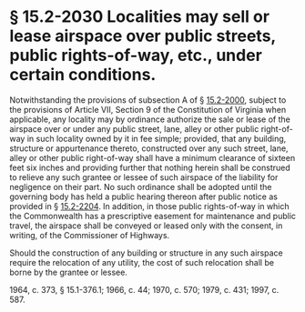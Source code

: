 # § 15.2-2030 Localities may sell or lease airspace over public streets, public rights-of-way, etc., under certain conditions.

<p>Notwithstanding the provisions of subsection A of § <a href='http://law.lis.virginia.gov/vacode/15.2-2000/'>15.2-2000</a>, subject to the provisions of Article VII, Section 9 of the Constitution of Virginia when applicable, any locality may by ordinance authorize the sale or lease of the airspace over or under any public street, lane, alley or other public right-of-way in such locality owned by it in fee simple; provided, that any building, structure or appurtenance thereto, constructed over any such street, lane, alley or other public right-of-way shall have a minimum clearance of sixteen feet six inches and providing further that nothing herein shall be construed to relieve any such grantee or lessee of such airspace of the liability for negligence on their part. No such ordinance shall be adopted until the governing body has held a public hearing thereon after public notice as provided in § <a href='http://law.lis.virginia.gov/vacode/15.2-2204/'>15.2-2204</a>. In addition, in those public rights-of-way in which the Commonwealth has a prescriptive easement for maintenance and public travel, the airspace shall be conveyed or leased only with the consent, in writing, of the Commissioner of Highways.</p><p>Should the construction of any building or structure in any such airspace require the relocation of any utility, the cost of such relocation shall be borne by the grantee or lessee.</p><p>1964, c. 373, § 15.1-376.1; 1966, c. 44; 1970, c. 570; 1979, c. 431; 1997, c. 587.</p>